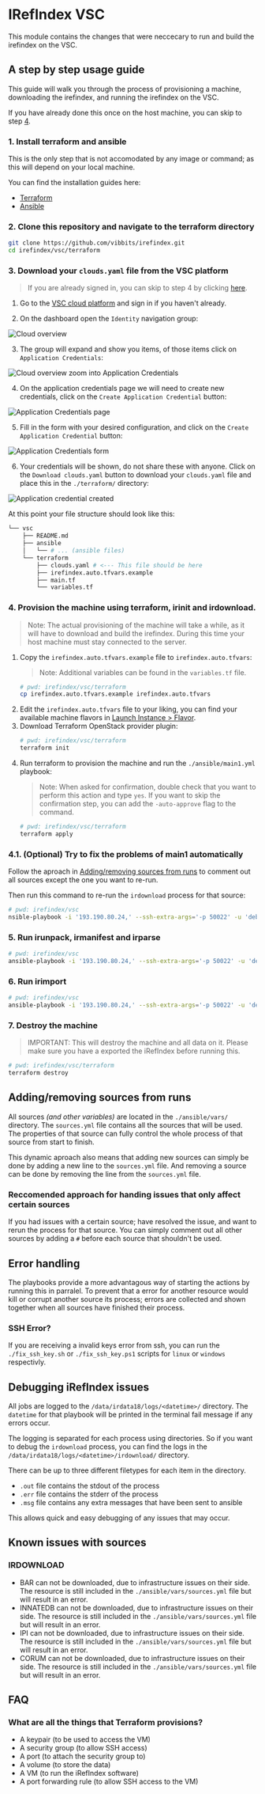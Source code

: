 # IRefIndex VSC

This module contains the changes that were neccecary to run and build the irefindex on the VSC.

## A step by step usage guide

This guide will walk you through the process of provisioning a machine, downloading the irefindex, and running the irefindex on the VSC.

If you have already done this once on the host machine, you can skip to step [4](#4-provision-the-machine-using-terraform-irinit-and-irdownload).

### 1. Install terraform and ansible

This is the only step that is not accomodated by any image or command; as this will depend on your local machine.

You can find the installation guides here:

- [Terraform](https://learn.hashicorp.com/tutorials/terraform/install-cli)
- [Ansible](https://docs.ansible.com/ansible/latest/installation_guide/intro_installation.html)

### 2. Clone this repository and navigate to the terraform directory

```bash
git clone https://github.com/vibbits/irefindex.git
cd irefindex/vsc/terraform
```

### 3. Download your `clouds.yaml` file from the VSC platform

> If you are already signed in, you can skip to step 4 by clicking [here](https://cloud.vscentrum.be/dashboard/identity/application_credentials).

1. Go to the [VSC cloud platform](https://cloud.vscentrum.be) and sign in if you haven't already.

2. On the dashboard open the `Identity` navigation group:

![Cloud overview](./.assets/cloud-overview.jpg)

3. The group will expand and show you items, of those items click on `Application Credentials`:

![Cloud overview zoom into Application Credentials](./.assets/cloud-overview-zoom-identity.jpg)

4. On the application credentials page we will need to create new credentials, click on the `Create Application Credential` button:

![Application Credentials page](./.assets/cloud-credentials.jpg)

5. Fill in the form with your desired configuration, and click on the `Create Application Credential` button:

![Application Credentials form](./.assets/cloud-create-credential.jpg)

6. Your credentials will be shown, do not share these with anyone. Click on the `Download clouds.yaml` button to download your `clouds.yaml` file and place this in the `./terraform/` directory:

![Application credential created](./.assets/cloud-credential-created.jpg)

At this point your file structure should look like this:

```bash
└── vsc
    ├── README.md
    ├── ansible
    │   └── # ... (ansible files)
    └── terraform
        ├── clouds.yaml # <--- This file should be here
        ├── irefindex.auto.tfvars.example
        ├── main.tf
        └── variables.tf
```

### 4. Provision the machine using terraform, irinit and irdownload.

> Note: The actual provisioning of the machine will take a while, as it will have to download and build the irefindex. During this time your host machine must stay connected to the server.

1. Copy the `irefindex.auto.tfvars.example` file to `irefindex.auto.tfvars`:
    > Note: Additional variables can be found in the `variables.tf` file.
    ```bash
    # pwd: irefindex/vsc/terraform
    cp irefindex.auto.tfvars.example irefindex.auto.tfvars
    ```
2. Edit the `irefindex.auto.tfvars` file to your liking, you can find your available machine flavors in [Launch Instance > Flavor](https://cloud.vscentrum.be/dashboard/project/instances).
3. Download Terraform OpenStack provider plugin:
    ```bash
    # pwd: irefindex/vsc/terraform
    terraform init
    ```
4. Run terraform to provision the machine and run the `./ansible/main1.yml` playbook:
    > Note: When asked for confirmation, double check that you want to perform this action and type `yes`.
    > If you want to skip the confirmation step, you can add the `-auto-approve` flag to the command.
    ```bash
    # pwd: irefindex/vsc/terraform
    terraform apply
    ```

### 4.1. (Optional) Try to fix the problems of main1 automatically

Follow the aproach in [Adding/removing sources from runs](#addingremoving-sources-from-runs) to comment out all sources except the one you want to re-run.

Then run this  command to re-run the `irdownload` process for that source:

```bash
# pwd: irefindex/vsc
nsible-playbook -i '193.190.80.24,' --ssh-extra-args='-p 50022' -u 'debian' --private-key=~/.ssh/id_ed25519 ../ansible/after_main1.yml
```

### 5. Run irunpack, irmanifest and irparse

```bash
# pwd: irefindex/vsc
ansible-playbook -i '193.190.80.24,' --ssh-extra-args='-p 50022' -u 'debian' --private-key=~/.ssh/id_ed25519 ansible/main2.yml
```

### 6. Run irimport

```bash
# pwd: irefindex/vsc
ansible-playbook -i '193.190.80.24,' --ssh-extra-args='-p 50022' -u 'debian' --private-key=~/.ssh/id_ed25519 ansible/main3.yml
```

### 7. Destroy the machine

> IMPORTANT: This will destroy the machine and all data on it. Please make sure you have a exported the iRefIndex before running this.

```bash
# pwd: irefindex/vsc/terraform
terraform destroy
```

## Adding/removing sources from runs

All sources *(and other variables)* are located in the `./ansible/vars/` directory. The `sources.yml` file contains all the sources that will be used. The properties of that source can fully control the whole process of that source from start to finish.

This dynamic aproach also means that adding new sources can simply be done by adding a new line to the `sources.yml` file. And removing a source can be done by removing the line from the `sources.yml` file.

### Reccomended approach for handing issues that only affect certain sources

If you had issues with a certain source; have resolved the issue, and want to rerun the process for that source. You can simply comment out all other sources by adding a `#` before each source that shouldn't be used.

## Error handling

The playbooks provide a more advantagous way of starting the actions by running this in parralel. To prevent that a error for another resource would kill or corrupt another source its process; errors are collected and shown together when all sources have finished their process.

### SSH Error?

If you are receiving a invalid keys error from ssh, you can run the `./fix_ssh_key.sh` or `./fix_ssh_key.ps1` scripts for `linux` or `windows` respectivly.

## Debugging iRefIndex issues

All jobs are logged to the `/data/irdata18/logs/<datetime>/` directory. The `datetime` for that playbook will be printed in the terminal fail message if any errors occur.

The logging is separated for each process using directories. So if you want to debug the `irdownload` process, you can find the logs in the `/data/irdata18/logs/<datetime>/irdownload/` directory.

There can be up to three different filetypes for each item in the directory.

- `.out` file contains the stdout of the process
- `.err` file contains the stderr of the process
- `.msg` file contains any extra messages that have been sent to ansible

This allows quick and easy debugging of any issues that may occur.

## Known issues with sources

### IRDOWNLOAD

- BAR can not be downloaded, due to infrastructure issues on their side. The resource is still included in the `./ansible/vars/sources.yml` file but will result in an error.
- INNATEDB can not be downloaded, due to infrastructure issues on their side. The resource is still included in the `./ansible/vars/sources.yml` file but will result in an error.
- IPI can not be downloaded, due to infrastructure issues on their side. The resource is still included in the `./ansible/vars/sources.yml` file but will result in an error.
- CORUM can not be downloaded, due to infrastructure issues on their side. The resource is still included in the `./ansible/vars/sources.yml` file but will result in an error.

## FAQ

### What are all the things that Terraform provisions?

- A keypair (to be used to access the VM)
- A security group (to allow SSH access)
- A port (to attach the security group to)
- A volume (to store the data)
- A VM (to run the iRefIndex software)
- A port forwarding rule (to allow SSH access to the VM)

